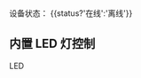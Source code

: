 <script setup lang="ts">
  import { ref, onMounted } from 'vue'
  import { message} from 'ant-design-vue';
  import mqtt from 'mqtt'
  const client = mqtt.connect("wss://broker.emqx.io:8084/mqtt")

  client.on("connect", ()=>{
    client.subscribe('esp8266/will',(err) =>{
      if(err){console.log(err)}
    })
    client.subscribe('led/status',(err) =>{
      if(err){console.log(err)}
    })
  })
  client.on("message", (topic, msg)=>{
    console.log(topic, msg.toString())
    switch(topic) {
      case 'esp8266/will' : {
        status.value  = msg =='online'   
      };break;
      case 'led/status' : {
        LED_BUILTIN.value = JSON.parse(msg).status
      }
    }
  })
  const LED_BUILTIN = ref<boolean>(false)
  const status = ref<boolean>(false)
  const handleLed = async (checked)=>{
    const res = await client.publishAsync('led/ctl', checked?'open':'close')
  }


</script>
<div>
 设备状态： <a-typography-text :type="status?'success':'danger'">{{status?'在线':'离线'}}</a-typography-text>
</div>

## 内置 LED 灯控制

<a-row :gutter="16">
  <a-col>
  LED
  </a-col>
    <a-col>
    <a-switch v-model:checked="LED_BUILTIN" @click="handleLed" :disabled="!status"/>
  </a-col>
</a-row>

<!-- <script setup lang="ts">
  import { ref, onMounted } from 'vue'
  import { getUrl } from '/utils'
  import axios from 'axios'
  import { message} from 'ant-design-vue';
  const LED_BUILTIN = ref<boolean>(false)
  const ledButtonLoading = ref<boolean>(false)
  // 获取LED 状态
  onMounted(()=>{
    ledButtonLoading.value = true
    axios.get(getUrl('/esp8266/led'))
    .then(res=>{
      LED_BUILTIN.value = !res.data.data.status
    })
    .catch(err=>{
      message.error('获取状态失败，可能设备不在线');
    }).finally(()=>{
        ledButtonLoading.value = false
    })
  })

  const handleLed = (checked)=>{
      ledButtonLoading.value = true
    axios.post(getUrl('/esp8266/led'), {checked})
    .then(res=>{
      message.success(res.data.data)})
    .catch(err=>{
      message.error('操作失败');
      LED_BUILTIN.value = false
    }).finally(()=>{
        ledButtonLoading.value = false
    })
  }

</script>

## 内置 LED 灯控制

<div>
 <a-switch v-model:checked="LED_BUILTIN" @click="handleLed" :loading="ledButtonLoading"/>
</div> -->

